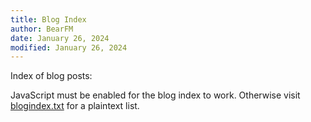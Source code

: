 ```yaml
---
title: Blog Index
author: BearFM
date: January 26, 2024
modified: January 26, 2024
---
```


Index of blog posts:

<div id="blogIndex">
    JavaScript must be enabled for the blog index to work. Otherwise visit <a href="/blogindex.txt">blogindex.txt</a> for a plaintext list.
</div>

<script type="text/javascript" src="/blogIndex.min.js"></script>
<script type="text/javascript">blogIndex();</script>